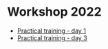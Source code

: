 # Workshop 2022

- [Practical training - day 1](./practical_training_day_1.org) 
- [Practical training - day 3](./practical_training_day_3.org) 
